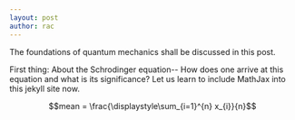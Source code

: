 ```yaml
---
layout: post
author: rac
---
```

The foundations of quantum mechanics shall be discussed in this post. 

First thing: About the Schrodinger equation-- How does one arrive at this equation and what is its significance?
Let us learn to include MathJax into this jekyll site now.

$$mean = \frac{\displaystyle\sum_{i=1}^{n} x_{i}}{n}$$
